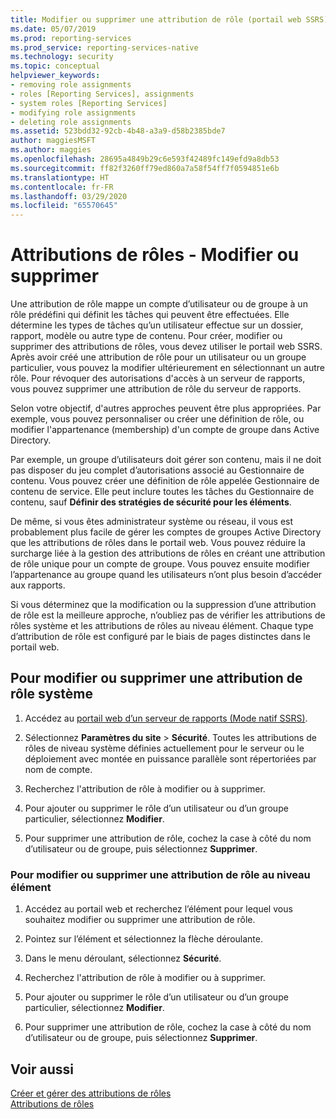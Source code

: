 ```yaml
---
title: Modifier ou supprimer une attribution de rôle (portail web SSRS) | Microsoft Docs
ms.date: 05/07/2019
ms.prod: reporting-services
ms.prod_service: reporting-services-native
ms.technology: security
ms.topic: conceptual
helpviewer_keywords:
- removing role assignments
- roles [Reporting Services], assignments
- system roles [Reporting Services]
- modifying role assignments
- deleting role assignments
ms.assetid: 523bdd32-92cb-4b48-a3a9-d58b2385bde7
author: maggiesMSFT
ms.author: maggies
ms.openlocfilehash: 28695a4849b29c6e593f42489fc149efd9a8db53
ms.sourcegitcommit: ff82f3260ff79ed860a7a58f54ff7f0594851e6b
ms.translationtype: HT
ms.contentlocale: fr-FR
ms.lasthandoff: 03/29/2020
ms.locfileid: "65570645"
---
```

# <a name="role-assignments---modify-or-delete"></a>Attributions de rôles - Modifier ou supprimer

Une attribution de rôle mappe un compte d’utilisateur ou de groupe à un rôle prédéfini qui définit les tâches qui peuvent être effectuées. Elle détermine les types de tâches qu’un utilisateur effectue sur un dossier, rapport, modèle ou autre type de contenu. Pour créer, modifier ou supprimer des attributions de rôles, vous devez utiliser le portail web SSRS. Après avoir créé une attribution de rôle pour un utilisateur ou un groupe particulier, vous pouvez la modifier ultérieurement en sélectionnant un autre rôle. Pour révoquer des autorisations d'accès à un serveur de rapports, vous pouvez supprimer une attribution de rôle du serveur de rapports.  

Selon votre objectif, d'autres approches peuvent être plus appropriées. Par exemple, vous pouvez personnaliser ou créer une définition de rôle, ou modifier l'appartenance (membership) d'un compte de groupe dans Active Directory.  

Par exemple, un groupe d’utilisateurs doit gérer son contenu, mais il ne doit pas disposer du jeu complet d’autorisations associé au Gestionnaire de contenu. Vous pouvez créer une définition de rôle appelée Gestionnaire de contenu de service. Elle peut inclure toutes les tâches du Gestionnaire de contenu, sauf **Définir des stratégies de sécurité pour les éléments**.

De même, si vous êtes administrateur système ou réseau, il vous est probablement plus facile de gérer les comptes de groupes Active Directory que les attributions de rôles dans le portail web. Vous pouvez réduire la surcharge liée à la gestion des attributions de rôles en créant une attribution de rôle unique pour un compte de groupe. Vous pouvez ensuite modifier l’appartenance au groupe quand les utilisateurs n’ont plus besoin d’accéder aux rapports.
  
 Si vous déterminez que la modification ou la suppression d’une attribution de rôle est la meilleure approche, n’oubliez pas de vérifier les attributions de rôles système et les attributions de rôles au niveau élément. Chaque type d’attribution de rôle est configuré par le biais de pages distinctes dans le portail web.
  
## <a name="to-modify-or-delete-a-system-role-assignment"></a>Pour modifier ou supprimer une attribution de rôle système
  
1. Accédez au [portail web d’un serveur de rapports &#40;Mode natif SSRS&#41;](../../reporting-services/web-portal-ssrs-native-mode.md).

2. Sélectionnez **Paramètres du site** > **Sécurité**. Toutes les attributions de rôles de niveau système définies actuellement pour le serveur ou le déploiement avec montée en puissance parallèle sont répertoriées par nom de compte.

3. Recherchez l'attribution de rôle à modifier ou à supprimer.

4. Pour ajouter ou supprimer le rôle d’un utilisateur ou d’un groupe particulier, sélectionnez **Modifier**.

5. Pour supprimer une attribution de rôle, cochez la case à côté du nom d’utilisateur ou de groupe, puis sélectionnez **Supprimer**.

### <a name="to-modify-or-delete-an-item-role-assignment"></a>Pour modifier ou supprimer une attribution de rôle au niveau élément

1. Accédez au portail web et recherchez l’élément pour lequel vous souhaitez modifier ou supprimer une attribution de rôle.

2. Pointez sur l’élément et sélectionnez la flèche déroulante.

3. Dans le menu déroulant, sélectionnez **Sécurité**.

4. Recherchez l'attribution de rôle à modifier ou à supprimer.

5. Pour ajouter ou supprimer le rôle d’un utilisateur ou d’un groupe particulier, sélectionnez **Modifier**.

6. Pour supprimer une attribution de rôle, cochez la case à côté du nom d’utilisateur ou de groupe, puis sélectionnez **Supprimer**.

## <a name="see-also"></a>Voir aussi

[Créer et gérer des attributions de rôles](../../reporting-services/security/create-and-manage-role-assignments.md)  
[Attributions de rôles](../../reporting-services/security/role-assignments.md)  
